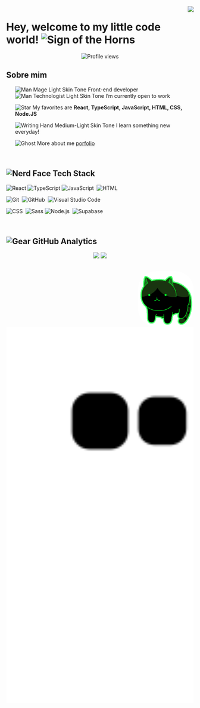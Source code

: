 <img align='right' src='https://raw.githubusercontent.com/gist/Mognatti/ffb3c8ccd91c3ad5e83497d230634c9f/raw/5de9b02d0e87b3b5f6fe0c43fead9fee13e65ad5/profile-img.svg'/>
<h1 align='left'>Hey, welcome to my little code world! <img src="https://raw.githubusercontent.com/Tarikul-Islam-Anik/Animated-Fluent-Emojis/master/Emojis/Hand%20gestures/Sign%20of%20the%20Horns.png" alt="Sign of the Horns" width="25" height="25" /> </h1> 
<p align="center"> <img src="https://komarev.com/ghpvc/?username=Mognatti&color=blueviolet&style=for-the-badge" alt="Profile views" /> </p>


<h2>Sobre mim</h2>
<ul [style*="list-style-type:none"]>
  
<img src="https://raw.githubusercontent.com/Tarikul-Islam-Anik/Animated-Fluent-Emojis/master/Emojis/People%20with%20professions/Man%20Mage%20Light%20Skin%20Tone.png" alt="Man Mage Light Skin Tone" width="25" height="25" /> Front-end developer  
<img src="https://raw.githubusercontent.com/Tarikul-Islam-Anik/Animated-Fluent-Emojis/master/Emojis/People%20with%20professions/Man%20Technologist%20Light%20Skin%20Tone.png" alt="Man Technologist Light Skin Tone" width="25" height="25" /> I’m currently open to work

<img src="https://raw.githubusercontent.com/Tarikul-Islam-Anik/Animated-Fluent-Emojis/master/Emojis/Travel%20and%20places/Star.png" alt="Star" width="25" height="25" /> My favorites are **React, TypeScript, JavaScript, HTML, CSS, Node.JS**

<img src="https://raw.githubusercontent.com/Tarikul-Islam-Anik/Animated-Fluent-Emojis/master/Emojis/Hand%20gestures/Writing%20Hand%20Medium-Light%20Skin%20Tone.png" alt="Writing Hand Medium-Light Skin Tone" width="25" height="25" /> I learn something new everyday!

<img src="https://raw.githubusercontent.com/Tarikul-Islam-Anik/Animated-Fluent-Emojis/master/Emojis/Smilies/Ghost.png" alt="Ghost" width="25" height="25" /> More about me [porfolio](https://portfolio-mognatti.vercel.app/)

</ul>
<br/>
<h2 align='left'> <img src="https://raw.githubusercontent.com/Tarikul-Islam-Anik/Animated-Fluent-Emojis/master/Emojis/Smilies/Nerd%20Face.png" alt="Nerd Face" width="25" height="25" /> Tech Stack </h2>



![React](https://img.shields.io/badge/-React-05122A?style=flat&logo=react)
![TypeScript](https://img.shields.io/badge/-TypeScript-05122A?style=flat&logo=typescript)
![JavaScript](https://img.shields.io/badge/-JavaScript-05122A?style=flat&logo=javascript)&nbsp;
![HTML](https://img.shields.io/badge/-HTML-05122A?style=flat&logo=HTML5)&nbsp;

![Git](https://img.shields.io/badge/-Git-05122A?style=flat&logo=git)&nbsp;
![GitHub](https://img.shields.io/badge/-GitHub-05122A?style=flat&logo=github)&nbsp;
![Visual Studio Code](https://img.shields.io/badge/-Visual%20Studio%20Code-05122A?style=flat&logo=visual-studio-code&logoColor=007ACC)&nbsp;

![CSS](https://img.shields.io/badge/-CSS-05122A?style=flat&logo=CSS3&logoColor=1572B6)&nbsp;
![Sass](https://img.shields.io/badge/-Sass-05122A?style=flat&logo=sass)
![Node.js](https://img.shields.io/badge/-Node.js-05122A?style=flat&logo=node.js)&nbsp;
![Supabase](https://img.shields.io/badge/-Supabase-05122A?style=flat&logo=supabase)


<br/>
<h2><img src="https://raw.githubusercontent.com/Tarikul-Islam-Anik/Animated-Fluent-Emojis/master/Emojis/Objects/Gear.png" alt="Gear" width="25" height="25" /> GitHub Analytics</h2>

<div align='center'>
<img height="162em" src="https://github-readme-stats.vercel.app/api?username=Mognatti&show_icons=true&theme=radical">
<img height="162em" src="https://github-readme-stats.vercel.app/api/top-langs/?username=Mognatti&layout=compact&theme=radical">
</div>
<br/>
<div>
<img align='right' height="150" style="border-radius:50px" src="https://github.com/DyeghoCunha/Estudos/blob/main/PASTA%20DE%20TEMPLATES/87c7e838eac7a0a62e485ccbcb784c96.gif?raw=true" />
<p align='left'><img width='650' src='https://github.com/dyeghocunha/dyeghocunha/blob/output/github-contribution-grid-snake.svg'/></p>
  
</div>
